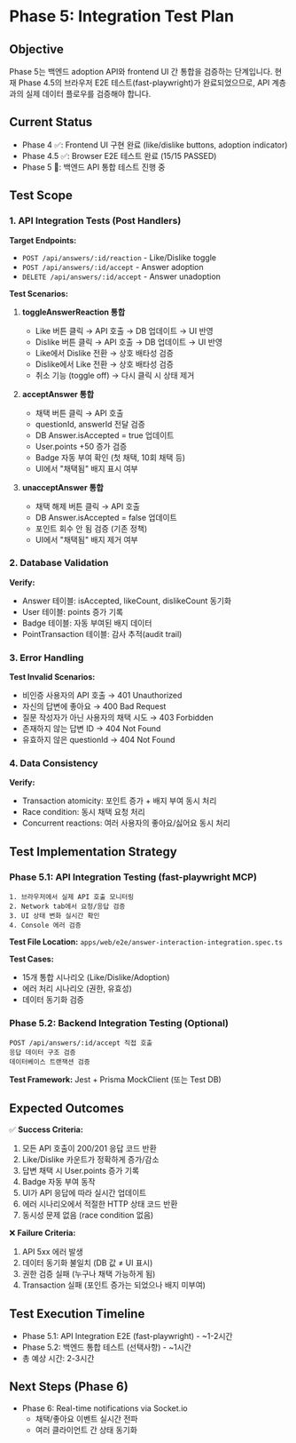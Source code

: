 # Phase 5: Integration Test Plan

## Objective

Phase 5는 백엔드 adoption API와 frontend UI 간 통합을 검증하는 단계입니다.
현재 Phase 4.5의 브라우저 E2E 테스트(fast-playwright)가 완료되었으므로,
API 계층과의 실제 데이터 플로우를 검증해야 합니다.

## Current Status

- Phase 4 ✅: Frontend UI 구현 완료 (like/dislike buttons, adoption indicator)
- Phase 4.5 ✅: Browser E2E 테스트 완료 (15/15 PASSED)
- Phase 5 🔄: 백엔드 API 통합 테스트 진행 중

## Test Scope

### 1. API Integration Tests (Post Handlers)

**Target Endpoints:**

- `POST /api/answers/:id/reaction` - Like/Dislike toggle
- `POST /api/answers/:id/accept` - Answer adoption
- `DELETE /api/answers/:id/accept` - Answer unadoption

**Test Scenarios:**

1. **toggleAnswerReaction 통합**
   - Like 버튼 클릭 → API 호출 → DB 업데이트 → UI 반영
   - Dislike 버튼 클릭 → API 호출 → DB 업데이트 → UI 반영
   - Like에서 Dislike 전환 → 상호 배타성 검증
   - Dislike에서 Like 전환 → 상호 배타성 검증
   - 취소 기능 (toggle off) → 다시 클릭 시 상태 제거

2. **acceptAnswer 통합**
   - 채택 버튼 클릭 → API 호출
   - questionId, answerId 전달 검증
   - DB Answer.isAccepted = true 업데이트
   - User.points +50 증가 검증
   - Badge 자동 부여 확인 (첫 채택, 10회 채택 등)
   - UI에서 "채택됨" 배지 표시 여부

3. **unacceptAnswer 통합**
   - 채택 해제 버튼 클릭 → API 호출
   - DB Answer.isAccepted = false 업데이트
   - 포인트 회수 안 됨 검증 (기존 정책)
   - UI에서 "채택됨" 배지 제거 여부

### 2. Database Validation

**Verify:**

- Answer 테이블: isAccepted, likeCount, dislikeCount 동기화
- User 테이블: points 증가 기록
- Badge 테이블: 자동 부여된 배지 데이터
- PointTransaction 테이블: 감사 추적(audit trail)

### 3. Error Handling

**Test Invalid Scenarios:**

- 비인증 사용자의 API 호출 → 401 Unauthorized
- 자신의 답변에 좋아요 → 400 Bad Request
- 질문 작성자가 아닌 사용자의 채택 시도 → 403 Forbidden
- 존재하지 않는 답변 ID → 404 Not Found
- 유효하지 않은 questionId → 404 Not Found

### 4. Data Consistency

**Verify:**

- Transaction atomicity: 포인트 증가 + 배지 부여 동시 처리
- Race condition: 동시 채택 요청 처리
- Concurrent reactions: 여러 사용자의 좋아요/싫어요 동시 처리

## Test Implementation Strategy

### Phase 5.1: API Integration Testing (fast-playwright MCP)

```
1. 브라우저에서 실제 API 호출 모니터링
2. Network tab에서 요청/응답 검증
3. UI 상태 변화 실시간 확인
4. Console 에러 검증
```

**Test File Location:** `apps/web/e2e/answer-interaction-integration.spec.ts`

**Test Cases:**

- 15개 통합 시나리오 (Like/Dislike/Adoption)
- 에러 처리 시나리오 (권한, 유효성)
- 데이터 동기화 검증

### Phase 5.2: Backend Integration Testing (Optional)

```
POST /api/answers/:id/accept 직접 호출
응답 데이터 구조 검증
데이터베이스 트랜잭션 검증
```

**Test Framework:** Jest + Prisma MockClient (또는 Test DB)

## Expected Outcomes

✅ **Success Criteria:**

1. 모든 API 호출이 200/201 응답 코드 반환
2. Like/Dislike 카운트가 정확하게 증가/감소
3. 답변 채택 시 User.points 증가 기록
4. Badge 자동 부여 동작
5. UI가 API 응답에 따라 실시간 업데이트
6. 에러 시나리오에서 적절한 HTTP 상태 코드 반환
7. 동시성 문제 없음 (race condition 없음)

❌ **Failure Criteria:**

1. API 5xx 에러 발생
2. 데이터 동기화 불일치 (DB 값 ≠ UI 표시)
3. 권한 검증 실패 (누구나 채택 가능하게 됨)
4. Transaction 실패 (포인트 증가는 되었으나 배지 미부여)

## Test Execution Timeline

- Phase 5.1: API Integration E2E (fast-playwright) - ~1-2시간
- Phase 5.2: 백엔드 통합 테스트 (선택사항) - ~1시간
- 총 예상 시간: 2-3시간

## Next Steps (Phase 6)

- Phase 6: Real-time notifications via Socket.io
  - 채택/좋아요 이벤트 실시간 전파
  - 여러 클라이언트 간 상태 동기화
